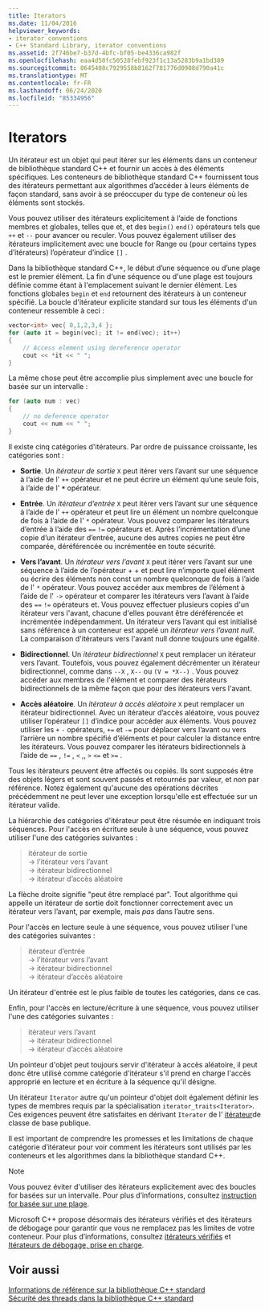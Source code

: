 ```yaml
---
title: Iterators
ms.date: 11/04/2016
helpviewer_keywords:
- iterator conventions
- C++ Standard Library, iterator conventions
ms.assetid: 2f746be7-b37d-4bfc-bf05-be4336ca982f
ms.openlocfilehash: eaa4d50fc50528febf923f1c13a5283b9a1bd389
ms.sourcegitcommit: 8645408c7929558b8162f781776d0908d790a41c
ms.translationtype: MT
ms.contentlocale: fr-FR
ms.lasthandoff: 06/24/2020
ms.locfileid: "85334956"
---
```

# <a name="iterators"></a>Iterators

Un itérateur est un objet qui peut itérer sur les éléments dans un conteneur de bibliothèque standard C++ et fournir un accès à des éléments spécifiques. Les conteneurs de bibliothèque standard C++ fournissent tous des itérateurs permettant aux algorithmes d’accéder à leurs éléments de façon standard, sans avoir à se préoccuper du type de conteneur où les éléments sont stockés.

Vous pouvez utiliser des itérateurs explicitement à l’aide de fonctions membres et globales, telles que et, et des `begin()` `end()` opérateurs tels que `++` et `--` pour avancer ou reculer. Vous pouvez également utiliser des itérateurs implicitement avec une boucle for Range ou (pour certains types d’itérateurs) l’opérateur d’indice `[]` .

Dans la bibliothèque standard C++, le début d’une séquence ou d’une plage est le premier élément. La fin d'une séquence ou d'une plage est toujours définie comme étant à l'emplacement suivant le dernier élément. Les fonctions globales `begin` et `end` retournent des itérateurs à un conteneur spécifié. La boucle d'itérateur explicite standard sur tous les éléments d'un conteneur ressemble à ceci :

```cpp
vector<int> vec{ 0,1,2,3,4 };
for (auto it = begin(vec); it != end(vec); it++)
{
    // Access element using dereference operator
    cout << *it << " ";
}
```

La même chose peut être accomplie plus simplement avec une boucle for basée sur un intervalle :

```cpp
for (auto num : vec)
{
    // no deference operator
    cout << num << " ";
}
```

Il existe cinq catégories d'itérateurs. Par ordre de puissance croissante, les catégories sont :

- **Sortie**. Un *itérateur de sortie* `X` peut itérer vers l’avant sur une séquence à l’aide de l' `++` opérateur et ne peut écrire un élément qu’une seule fois, à l’aide de l' __`*`__ opérateur.

- **Entrée**. Un *itérateur d’entrée* `X` peut itérer vers l’avant sur une séquence à l’aide de l' `++` opérateur et peut lire un élément un nombre quelconque de fois à l’aide de l' `*` opérateur. Vous pouvez comparer les itérateurs d’entrée à l’aide des `==` `!=` opérateurs et. Après l’incrémentation d’une copie d’un itérateur d’entrée, aucune des autres copies ne peut être comparée, déréférencée ou incrémentée en toute sécurité.

- **Vers l’avant**. Un *itérateur vers l’avant* `X` peut itérer vers l’avant sur une séquence à l’aide de l’opérateur + + et peut lire n’importe quel élément ou écrire des éléments non const un nombre quelconque de fois à l’aide de l' `*` opérateur. Vous pouvez accéder aux membres de l’élément à l’aide de l' `->` opérateur et comparer les itérateurs vers l’avant à l’aide des `==` `!=` opérateurs et. Vous pouvez effectuer plusieurs copies d'un itérateur vers l'avant, chacune d'elles pouvant être déréférencée et incrémentée indépendamment. Un itérateur vers l’avant qui est initialisé sans référence à un conteneur est appelé un *itérateur vers l’avant null*. La comparaison d'itérateurs vers l'avant null donne toujours une égalité.

- **Bidirectionnel**. Un *itérateur bidirectionnel* `X` peut remplacer un itérateur vers l’avant. Toutefois, vous pouvez également décrémenter un itérateur bidirectionnel, comme dans `--X` , `X--` ou `(V = *X--)` . Vous pouvez accéder aux membres de l'élément et comparer des itérateurs bidirectionnels de la même façon que pour des itérateurs vers l'avant.

- **Accès aléatoire**. Un *itérateur à accès aléatoire* `X` peut remplacer un itérateur bidirectionnel. Avec un itérateur d’accès aléatoire, vous pouvez utiliser l’opérateur `[]` d’indice pour accéder aux éléments. Vous pouvez utiliser les `+` `-` opérateurs, `+=` et `-=` pour déplacer vers l’avant ou vers l’arrière un nombre spécifié d’éléments et pour calculer la distance entre les itérateurs. Vous pouvez comparer les itérateurs bidirectionnels à l’aide de `==` , `!=` , `<` ,, `>` `<=` et `>=` .

Tous les itérateurs peuvent être affectés ou copiés. Ils sont supposés être des objets légers et sont souvent passés et retournés par valeur, et non par référence. Notez également qu'aucune des opérations décrites précédemment ne peut lever une exception lorsqu'elle est effectuée sur un itérateur valide.

La hiérarchie des catégories d'itérateur peut être résumée en indiquant trois séquences. Pour l'accès en écriture seule à une séquence, vous pouvez utiliser l'une des catégories suivantes :

> itérateur de sortie \
> -> l’itérateur vers l’avant \
> -> itérateur bidirectionnel \
> -> itérateur d’accès aléatoire

La flèche droite signifie "peut être remplacé par". Tout algorithme qui appelle un itérateur de sortie doit fonctionner correctement avec un itérateur vers l’avant, par exemple, mais *pas* dans l’autre sens.

Pour l'accès en lecture seule à une séquence, vous pouvez utiliser l'une des catégories suivantes :

> itérateur d’entrée \
> -> l’itérateur vers l’avant \
> -> itérateur bidirectionnel \
> -> itérateur d’accès aléatoire

Un itérateur d'entrée est le plus faible de toutes les catégories, dans ce cas.

Enfin, pour l'accès en lecture/écriture à une séquence, vous pouvez utiliser l'une des catégories suivantes :

> itérateur vers l’avant \
> -> itérateur bidirectionnel \
> -> itérateur d’accès aléatoire

Un pointeur d'objet peut toujours servir d'itérateur à accès aléatoire, il peut donc être utilisé comme catégorie d'itérateur s'il prend en charge l'accès approprié en lecture et en écriture à la séquence qu'il désigne.

Un itérateur `Iterator` autre qu'un pointeur d'objet doit également définir les types de membres requis par la spécialisation `iterator_traits<Iterator>`. Ces exigences peuvent être satisfaites en dérivant `Iterator` de l' [itérateur](../standard-library/iterator-struct.md)de classe de base publique.

Il est important de comprendre les promesses et les limitations de chaque catégorie d’itérateur pour voir comment les itérateurs sont utilisés par les conteneurs et les algorithmes dans la bibliothèque standard C++.

> [!NOTE]
> Vous pouvez éviter d'utiliser des itérateurs explicitement avec des boucles for basées sur un intervalle. Pour plus d’informations, consultez [instruction for basée sur une plage](../cpp/range-based-for-statement-cpp.md).

Microsoft C++ propose désormais des itérateurs vérifiés et des itérateurs de débogage pour garantir que vous ne remplacez pas les limites de votre conteneur. Pour plus d’informations, consultez [itérateurs vérifiés](../standard-library/checked-iterators.md) et [Itérateurs de débogage, prise en charge](../standard-library/debug-iterator-support.md).

## <a name="see-also"></a>Voir aussi

[Informations de référence sur la bibliothèque C++ standard](../standard-library/cpp-standard-library-reference.md)\
[Sécurité des threads dans la bibliothèque C++ standard](../standard-library/thread-safety-in-the-cpp-standard-library.md)
